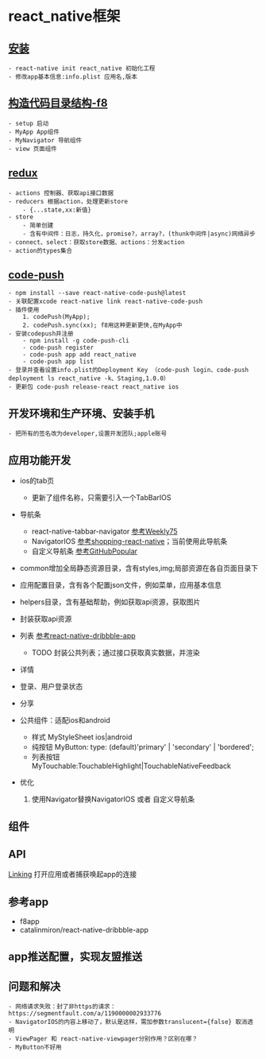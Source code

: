 # react_native框架

## [安装]()
    - react-native init react_native 初始化工程
    - 修改app基本信息:info.plist 应用名,版本

## [构造代码目录结构-f8](https://github.com/fbsamples/f8app)
    - setup 启动
    - MyApp App组件
    - MyNavigator 导航组件
    - view 页面组件

## [redux](http://cn.redux.js.org/docs/react-redux/quick-start.html)
    - actions 控制器、获取api接口数据
    - reducers 根据action，处理更新store
        - {...state,xx:新值}
    - store
        - 简单创建
        - 含有中间件：日志，持久化，promise?，array?，(thunk中间件|async)网络异步
    - connect、select：获取store数据、actions：分发action
    - action的types集合

## [code-push](https://github.com/Microsoft/react-native-code-push#ios-setup)
    - npm install --save react-native-code-push@latest
    - 关联配置xcode react-native link react-native-code-push
    - 插件使用 
        1. codePush(MyApp);
        2. codePush.sync(xx); f8用这种更新更快,在MyApp中
    - 安装codepush并注册
        - npm install -g code-push-cli
        - code-push register
        - code-push app add react_native
        - code-push app list 
    - 登录并查看设置info.plist的Deployment Key （code-push login、code-push deployment ls react_native -k、Staging,1.0.0）
    - 更新包 code-push release-react react_native ios

## 开发环境和生产环境、安装手机
    - 把所有的签名改为developer,设置开发团队;apple账号


## 应用功能开发

* ios的tab页
    - 更新了组件名称，只需要引入一个TabBarIOS
* 导航条
    - react-native-tabbar-navigator [参考Weekly75](https://github.com/fakefish/Weekly75/blob/master/app/common/WeeklyApp.js)
    - NavigatorIOS [参考shopping-react-native](https://github.com/bigsui/shopping-react-native)；当前使用此导航条
    - 自定义导航条 [参考GitHubPopular](https://github.com/crazycodeboy/GitHubPopular/tree/master/js/page)
* common增加全局静态资源目录，含有styles,img;局部资源在各自页面目录下
* 应用配置目录，含有各个配置json文件，例如菜单，应用基本信息
* helpers目录，含有基础帮助，例如获取api资源，获取图片
* 封装获取api资源
* 列表 [参考react-native-dribbble-app](https://github.com/catalinmiron/react-native-dribbble-app)
    - TODO 封装公共列表；通过接口获取真实数据，并渲染
* 详情
* 登录、用户登录状态
* 分享
* 公共组件：适配ios和android
    - 样式 MyStyleSheet ios|android
    - 纯按钮 MyButton: type: (default)'primary' | 'secondary' | 'bordered';
    - 列表按钮 MyTouchable:TouchableHighlight|TouchableNativeFeedback


* 优化
    1. 使用Navigator替换NavigatorIOS 或者 自定义导航条

## 组件

## API
[Linking](http://reactnative.cn/docs/0.36/linking.html) 打开应用或者捕获唤起app的连接

## 参考app
* f8app
* catalinmiron/react-native-dribbble-app

## app推送配置，实现友盟推送

## 问题和解决
    - 网络请求失败：封了非https的请求：https://segmentfault.com/a/1190000002933776
    - NavigatorIOS的内容上移动了，默认是这样，需加参数translucent={false} 取消透明
    - ViewPager 和 react-native-viewpager分别作用？区别在哪？
    - MyButton不好用